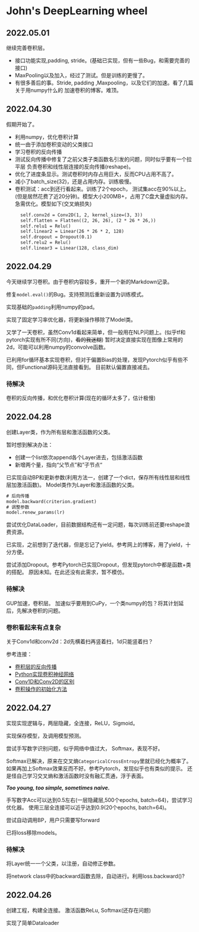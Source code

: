 # John's DeepLearning wheel

## 2022.05.01
继续完善卷积层。
- 接口功能实现,padding, stride。(基础已实现，但有一些Bug，和需要完善的接口)
- MaxPooling以及加入，经过了测试。但是训练的更慢了。
- 有很多善后的事。Stride, padding ,Maxpooling，以及它们的加速。看了几篇关于用numpy什么的
    加速卷积的博客。难顶。
    
## 2022.04.30
假期开始了。

- 利用numpy，优化卷积计算
- 统一由于添加卷积变动的父类接口
- 学习卷积的反向传播
- 测试反向传播中修复了之前父类子类函数名引发的问题，同时似乎要有一个拉平层
    负责卷积和线性层连接的反向传播(reshape)。
- 优化了进度条显示。测试卷积时内存占用巨大，反而CPU占用不高了。
- 减小了batch_size(32)，还是占用内存。训练极慢。
- 卷积测试：acc到还行看起来。训练了2个epoch， 测试集acc在90%以上。
    (但是居然花费了近20分钟)。模型大小200MB+，占用了C盘大量虚拟内存。
    急需优化。模型如下(交叉熵损失)
    ```txt
      self.conv2d = Conv2D(1, 2, kernel_size=(3, 3))
      self.flatten = Flatten((2, 26, 26), (2 * 26 * 26,))
      self.relu1 = Relu()
      self.linear2 = Linear(26 * 26 * 2, 128)
      self.dropout = Dropout(0.1)
      self.relu2 = Relu()
      self.linear3 = Linear(128, class_dim)
    ```

## 2022.04.29
今天继续学习卷积。由于卷积内容较多，重开一个新的Markdown记录。

修复`model.eval()`的Bug。支持预测后重新设置为训练模式。

实现基础的`padding`利用numpy的pad。

实现了固定学习率优化器，将更新操作移除了Model类。

又学了一天卷积，虽然Conv1d看起来简单，但一般用在NLP问题上。(似乎tf和pytorch实现有所不同(方向)，~~看的我迷糊~~)
暂时决定直接实现在图像上常用的2d，可能可以利用numpy的convolve函数。

已利用for循环基本实现卷积，但对于偏置Bias的处理，发现Pytorch似乎有些不同，但Functional源码无法直接看到。
目前默认偏置直接减去。

### 待解决
卷积的反向传播，和优化卷积计算(现在的循环太多了，估计极慢)

## 2022.04.28
创建Layer类，作为所有层和激活函数的父类。

暂时想到解决办法：
- 创建一个list依次append各个Layer进去，包括激活函数
- 新增两个量，指向“父节点”和”子节点“

已实现自动BP和更新参数(利用方法一，创建了一个dict，保存所有线性层和线性层加激活函数)。
Model类作为Layer和激活函数的父类。
```txt
# 后向传播
model.backward(criterion.gradient)
# 调整参数
model.renew_params(lr)
```

尝试优化DataLoader，目前数据结构还有一定问题，每次训练前还要reshape浪费资源。

已实现，之前想到了迭代器，但是忘记了yield。参考网上的博客，用了yield，十分方便。

尝试添加Dropout。参考Pytorch已实现Dropout，但发现pytorch中都是函数+类的搭配。
原因未知。在此还没有此需求，暂不模仿。

### 待解决
GUP加速，卷积层。
加速似乎要用到CuPy，一个类numpy的包？将其计划延后，先解决卷积的问题。

### 卷积看起来有点复杂
关于Conv1d和conv2d：2d先横着扫再竖着扫，1d只能竖着扫？

参考连接：
- [卷积层的反向传播](https://blog.csdn.net/weixin_37721058/article/details/102327691)
- [Python实现卷积神经网络](https://blog.csdn.net/weixin_37251044/article/details/81349287)
- [Conv1D和Conv2D的区别](https://zhuanlan.zhihu.com/p/156825903)
- [卷积操作的初始化方法](https://blog.csdn.net/weixin_44503976/article/details/117284487)

## 2022.04.27
实现实现逻辑与，两层隐藏，全连接，ReLU，Sigmoid。

实现保存模型，及调用模型预测。

尝试手写数字识别问题，似乎网络中值过大，
Softmax，表现不好。

Softmax已解决，原来在交叉熵`CategoricalCrossEntropy`里就已经化为概率了。
如果再加上Softmax效果反而不好。参考Pytorch，发现似乎也有类似的提示。
还是怪自己学习交叉熵和激活函数时没有融汇贯通，浮于表面。

***Too young, too simple, sometimes naive.***

手写数字Acc可以达到0.5左右(一层隐藏层,500个epochs, batch=64)，尝试学习优化器。
使用三层全连接可以近乎达到0.9(20个epochs, batch=64)。

尝试自动调用BP，用户只需要写forward

已将loss移除models。

### 待解决
将Layer统一一个父类，以注册，自动修正参数。

将network class中的backward函数去除，自动进行。利用loss.backward()?

## 2022.04.26
创建工程，构建全连接。
激活函数ReLu, Softmax(还存在问题)

实现了简单Dataloader